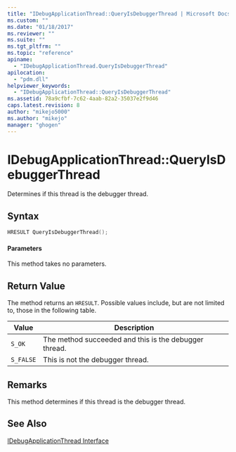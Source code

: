```yaml
---
title: "IDebugApplicationThread::QueryIsDebuggerThread | Microsoft Docs"
ms.custom: ""
ms.date: "01/18/2017"
ms.reviewer: ""
ms.suite: ""
ms.tgt_pltfrm: ""
ms.topic: "reference"
apiname: 
  - "IDebugApplicationThread.QueryIsDebuggerThread"
apilocation: 
  - "pdm.dll"
helpviewer_keywords: 
  - "IDebugApplicationThread::QueryIsDebuggerThread"
ms.assetid: 78a9cfbf-7c62-4aab-82a2-35037e2f9d46
caps.latest.revision: 8
author: "mikejo5000"
ms.author: "mikejo"
manager: "ghogen"
---
```

# IDebugApplicationThread::QueryIsDebuggerThread
Determines if this thread is the debugger thread.  
  
## Syntax  
  
```cpp
HRESULT QueryIsDebuggerThread();  
```  
  
#### Parameters  
 This method takes no parameters.  
  
## Return Value  
 The method returns an `HRESULT`. Possible values include, but are not limited to, those in the following table.  
  
|Value|Description|  
|-----------|-----------------|  
|`S_OK`|The method succeeded and this is the debugger thread.|  
|`S_FALSE`|This is not the debugger thread.|  
  
## Remarks  
 This method determines if this thread is the debugger thread.  
  
## See Also  
 [IDebugApplicationThread Interface](../../winscript/reference/idebugapplicationthread-interface.md)